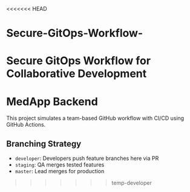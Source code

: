 <<<<<<< HEAD
# Secure-GitOps-Workflow-
Secure GitOps Workflow for Collaborative  Development
=======
# MedApp Backend

This project simulates a team-based GitHub workflow with CI/CD using GitHub Actions.

## Branching Strategy
- `developer`: Developers push feature branches here via PR
- `staging`: QA merges tested features
- `master`: Lead merges for production
>>>>>>> temp-developer
